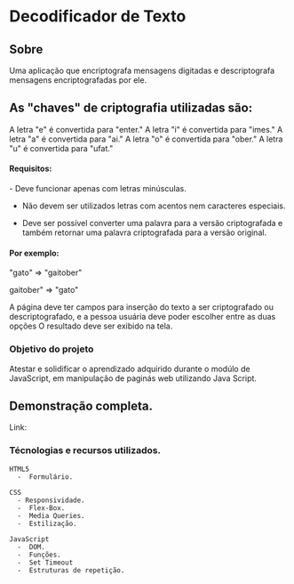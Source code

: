<h1> Decodificador de Texto </h1>
<h2> Sobre </h2>
Uma aplicação que encriptografa mensagens digitadas e descriptografa mensagens encriptografadas por ele.

<h2> As "chaves" de criptografia utilizadas são: </h2>
A letra "e" é convertida para "enter."
A letra "i" é convertida para "imes."
A letra "a" é convertida para "ai." 
A letra "o" é convertida para "ober."
A letra "u" é convertida para "ufat."
  
  <h4> Requisitos: </h4>
  - Deve funcionar apenas com letras minúsculas.
  
  - Não devem ser utilizados letras com acentos nem caracteres especiais.
  
  - Deve ser possível converter uma palavra para a versão criptografada e também retornar uma palavra criptografada para a versão original.
  
  <h4> Por exemplo: </h4>
  "gato" => "gaitober"
  
  gaitober" => "gato"
  
  A página deve ter campos para inserção do texto a ser criptografado ou descriptografado, e a pessoa usuária deve poder escolher entre as duas opções O resultado deve ser exibido na tela.
  
  <h3> Objetivo do projeto </h3>
  Atestar e solidificar o aprendizado adquirido durante o modúlo de JavaScript, em manipulação de paginás web utilizando Java Script.

<h2> Demonstração completa. </h2>
Link: 
  
  <h3> Técnologias e recursos utilizados. </h3>

    HTML5
      -  Formulário.
    
    CSS
      - Responsividade.
      -  Flex-Box.
      -  Media Queries.
      -  Estilização.
    
    JavaScript
      -  DOM.
      -  Funções.
      -  Set Timeout
      -  Estruturas de repetição.
